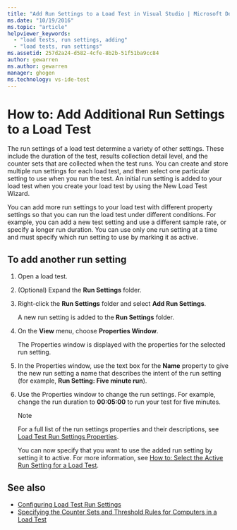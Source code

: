 ```yaml
---
title: "Add Run Settings to a Load Test in Visual Studio | Microsoft Docs"
ms.date: "10/19/2016"
ms.topic: "article"
helpviewer_keywords:
  - "load tests, run settings, adding"
  - "load tests, run settings"
ms.assetid: 257d2a24-d582-4cfe-8b2b-51f51ba9cc84
author: gewarren
ms.author: gewarren
manager: ghogen
ms.technology: vs-ide-test
---
```

# How to: Add Additional Run Settings to a Load Test

The run settings of a load test determine a variety of other settings. These include the duration of the test, results collection detail level, and the counter sets that are collected when the test runs. You can create and store multiple run settings for each load test, and then select one particular setting to use when you run the test. An initial run setting is added to your load test when you create your load test by using the New Load Test Wizard.

 You can add more run settings to your load test with different property settings so that you can run the load test under different conditions. For example, you can add a new test setting and use a different sample rate, or specify a longer run duration. You can use only one run setting at a time and must specify which run setting to use by marking it as active.

## To add another run setting

1.  Open a load test.

2.  (Optional) Expand the **Run Settings** folder.

3.  Right-click the **Run Settings** folder and select **Add Run Settings**.

     A new run setting is added to the **Run Settings** folder.

4.  On the **View** menu, choose **Properties Window**.

     The Properties window is displayed with the properties for the selected run setting.

5.  In the Properties window, use the text box for the **Name** property to give the new run setting a name that describes the intent of the run setting (for example, **Run Setting: Five minute run**).

6.  Use the Properties window to change the run settings. For example, change the run duration to **00:05:00** to run your test for five minutes.

    > [!NOTE]
    > For a full list of the run settings properties and their descriptions, see [Load Test Run Settings Properties](../test/load-test-run-settings-properties.md).

     You can now specify that you want to use the added run setting by setting it to active. For more information, see [How to: Select the Active Run Setting for a Load Test](../test/how-to-select-the-active-run-setting-for-a-load-test.md).

## See also

- [Configuring Load Test Run Settings](../test/configure-load-test-run-settings.md)
- [Specifying the Counter Sets and Threshold Rules for Computers in a Load Test](../test/specify-counter-sets-and-threshold-rules-for-load-testing.md)
